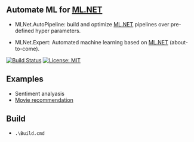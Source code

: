 ## Automate ML for [ML.NET](https://dotnet.microsoft.com/apps/machinelearning-ai/ml-dotnet)

- MLNet.AutoPipeline: build and optimize [ML.NET](https://dotnet.microsoft.com/apps/machinelearning-ai/ml-dotnet) pipelines over pre-defined hyper parameters.

- MLNet.Expert: Automated machine learning based on [ML.NET](https://dotnet.microsoft.com/apps/machinelearning-ai/ml-dotnet) (about-to-come).

[![Build Status](https://devdiv.visualstudio.com/DevDiv/_apis/build/status/LittleLittleCloud.machinelearning-auto-pipeline?branchName=master)](https://devdiv.visualstudio.com/DevDiv/_build/latest?definitionId=12900&branchName=master) [![License: MIT](https://img.shields.io/badge/License-MIT-yellow.svg)](https://opensource.org/licenses/MIT)


## Examples
- Sentiment analyasis
- [Movie recommendation](examples/Movie&#32;Recommendation/README.md)

## Build 
- `.\Build.cmd`
